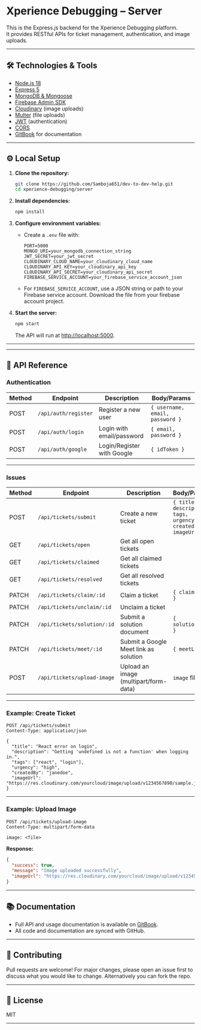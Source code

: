 # Xperience Debugging – Server

This is the Express.js backend for the Xperience Debugging platform.  
It provides RESTful APIs for ticket management, authentication, and image uploads.

---

## 🛠️ Technologies & Tools

- [Node.js 18](https://nodejs.org/)
- [Express 5](https://expressjs.com/)
- [MongoDB & Mongoose](https://mongoosejs.com/)
- [Firebase Admin SDK](https://firebase.google.com/docs/admin/setup)
- [Cloudinary](https://cloudinary.com/) (image uploads)
- [Multer](https://github.com/expressjs/multer) (file uploads)
- [JWT](https://jwt.io/) (authentication)
- [CORS](https://expressjs.com/en/resources/middleware/cors.html)
- [GitBook](https://www.gitbook.com/) for documentation

---

## ⚙️ Local Setup

1. **Clone the repository:**

   ```sh
   git clone https://github.com/Samboja651/dev-to-dev-help.git
   cd xperience-debugging/server
   ```

2. **Install dependencies:**

   ```sh
   npm install
   ```

3. **Configure environment variables:**
   - Create a `.env` file with:

     ```env
     PORT=5000
     MONGO_URI=your_mongodb_connection_string
     JWT_SECRET=your_jwt_secret
     CLOUDINARY_CLOUD_NAME=your_cloudinary_cloud_name
     CLOUDINARY_API_KEY=your_cloudinary_api_key
     CLOUDINARY_API_SECRET=your_cloudinary_api_secret
     FIREBASE_SERVICE_ACCOUNT=your_firebase_service_account_json
     ```

   - For `FIREBASE_SERVICE_ACCOUNT`, use a JSON string or path to your Firebase service account. Download the file from your firebase account
   project.

4. **Start the server:**

   ```sh
   npm start
   ```

   The API will run at [http://localhost:5000](http://localhost:5000).

---

---

## 📝 API Reference

### Authentication

| Method | Endpoint           | Description                | Body/Params                |
|--------|--------------------|----------------------------|----------------------------|
| POST   | `/api/auth/register` | Register a new user        | `{ username, email, password }` |
| POST   | `/api/auth/login`    | Login with email/password  | `{ email, password }`      |
| POST   | `/api/auth/google`   | Login/Register with Google | `{ idToken }`              |

---

### Issues

| Method | Endpoint                       | Description                         | Body/Params                        |
|--------|--------------------------------|-------------------------------------|------------------------------------|
| POST   | `/api/tickets/submit`          | Create a new ticket                 | `{ title, description, tags, urgency, createdBy, imageUrl }` |
| GET    | `/api/tickets/open`            | Get all open tickets                |                                    |
| GET    | `/api/tickets/claimed`         | Get all claimed tickets             |                                    |
| GET    | `/api/tickets/resolved`        | Get all resolved tickets            |                                    |
| PATCH  | `/api/tickets/claim/:id`       | Claim a ticket                      | `{ claimedBy }`                    |
| PATCH  | `/api/tickets/unclaim/:id`     | Unclaim a ticket                    |                                    |
| PATCH  | `/api/tickets/solution/:id`    | Submit a solution document          | `{ solutionDoc }`                  |
| PATCH  | `/api/tickets/meet/:id`        | Submit a Google Meet link as solution | `{ meetLink }`                   |
| POST   | `/api/tickets/upload-image`    | Upload an image (multipart/form-data) | `image` file                     |

---

### Example: Create Ticket

```http
POST /api/tickets/submit
Content-Type: application/json

{
  "title": "React error on login",
  "description": "Getting 'undefined is not a function' when logging in.",
  "tags": ["react", "login"],
  "urgency": "high",
  "createdBy": "janedoe",
  "imageUrl": "https://res.cloudinary.com/yourcloud/image/upload/v1234567890/sample.jpg"
}
```

---

### Example: Upload Image

```http
POST /api/tickets/upload-image
Content-Type: multipart/form-data

image: <file>
```

**Response:**

```json
{
  "success": true,
  "message": "Image uploaded successfully",
  "imageUrl": "https://res.cloudinary.com/yourcloud/image/upload/v1234567890/sample.jpg"
}
```

---

## 📚 Documentation

- Full API and usage documentation is available on [GitBook](https://dev-to-dev.gitbook.io/dev-to-dev-docs/server).
- All code and documentation are synced with GitHub.

---

## 🤝 Contributing

Pull requests are welcome! For major changes, please open an issue first to discuss what you would like to change. Alternatively you can fork the repo.

---

## 📄 License

MIT

---
